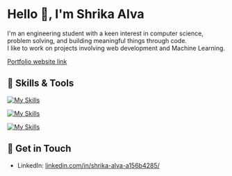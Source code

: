 # Hello 👋, I'm Shrika Alva

I'm an engineering student with a keen interest in computer science, problem solving, and building meaningful things through code.<br>
I like to work on projects involving web development and Machine Learning.

[Portfolio website link](https://portfolio-website-sable-ten-82.vercel.app/)

## 🔹 Skills & Tools
  [![My Skills](https://skillicons.dev/icons?i=c,java,py,mysql)](https://skillicons.dev)

  [![My Skills](https://skillicons.dev/icons?i=html,css,tailwind,js,mongodb,express,react,nodejs,flask,sklearn)](https://skillicons.dev)

  [![My Skills](https://skillicons.dev/icons?i=git,github,vscode,visualstudio,ubuntu)](https://skillicons.dev)


## 🔹 Get in Touch
- LinkedIn: [linkedin.com/in/shrika-alva-a156b4285/](https://www.linkedin.com/in/shrika-alva-a156b4285/)


